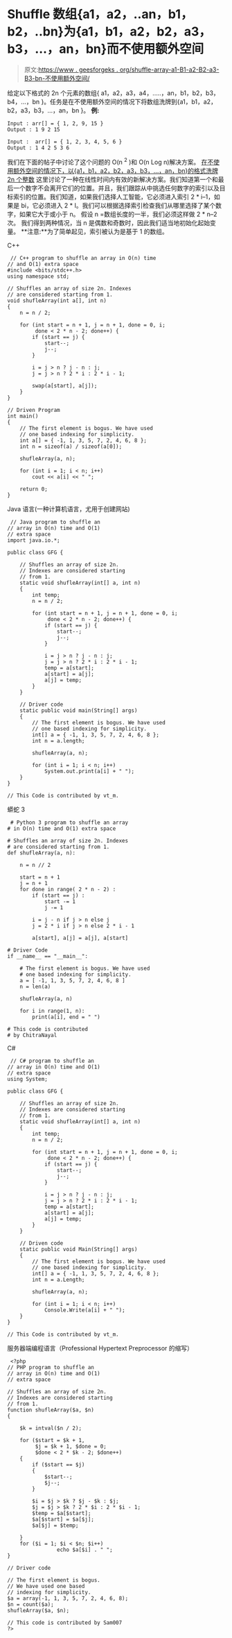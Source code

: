 # Shuffle 数组{a1，a2，..an，b1，b2，..bn}为{a1，b1，a2，b2，a3，b3，…，an，bn}而不使用额外空间

> 原文:[https://www . geesforgeks . org/shuffle-array-a1-B1-a2-B2-a3-B3-bn-不使用额外空间/](https://www.geeksforgeeks.org/shuffle-array-a1-b1-a2-b2-a3-b3-bn-without-using-extra-space/)

给定以下格式的 2n 个元素的数组{ a1，a2，a3，a4，…..，an，b1，b2，b3，b4，…，bn }。任务是在不使用额外空间的情况下将数组洗牌到{a1，b1，a2，b2，a3，b3，…，an，bn }。
**例:**

```
Input : arr[] = { 1, 2, 9, 15 }
Output : 1 9 2 15

Input :  arr[] = { 1, 2, 3, 4, 5, 6 }
Output : 1 4 2 5 3 6

```

我们在下面的帖子中讨论了这个问题的 O(n <sup>2</sup> )和 O(n Log n)解决方案。
[在不使用额外空间的情况下，以{a1，b1，a2，b2，a3，b3，…，an，bn}的格式洗牌 2n 个整数](https://www.geeksforgeeks.org/shuffle-2n-integers-format-a1-b1-a2-b2-a3-b3-bn-without-using-extra-space/)
这里讨论了一种在线性时间内有效的新解决方案。我们知道第一个和最后一个数字不会离开它们的位置。并且，我们跟踪从中挑选任何数字的索引以及目标索引的位置。我们知道，如果我们选择人工智能，它必须进入索引 2 * i–1，如果是 bi，它必须进入 2 * I。我们可以根据选择索引检查我们从哪里选择了某个数字，如果它大于或小于 n。
假设 n =数组长度的一半，我们必须这样做 2 * n–2 次。
我们得到两种情况，当 n 是偶数和奇数时，因此我们适当地初始化起始变量。
**注意:**为了简单起见，索引被认为是基于 1 的数组。

C++

```
 // C++ program to shuffle an array in O(n) time
// and O(1) extra space
#include <bits/stdc++.h>
using namespace std;

// Shuffles an array of size 2n. Indexes
// are considered starting from 1.
void shufleArray(int a[], int n)
{
    n = n / 2;

    for (int start = n + 1, j = n + 1, done = 0, i;
         done < 2 * n - 2; done++) {
        if (start == j) {
            start--;
            j--;
        }

        i = j > n ? j - n : j;
        j = j > n ? 2 * i : 2 * i - 1;

        swap(a[start], a[j]);
    }
}

// Driven Program
int main()
{
    // The first element is bogus. We have used
    // one based indexing for simplicity.
    int a[] = { -1, 1, 3, 5, 7, 2, 4, 6, 8 };
    int n = sizeof(a) / sizeof(a[0]);

    shufleArray(a, n);

    for (int i = 1; i < n; i++)
        cout << a[i] << " ";

    return 0;
} 
```

Java 语言(一种计算机语言，尤用于创建网站)

```
 // Java program to shuffle an
// array in O(n) time and O(1)
// extra space
import java.io.*;

public class GFG {

    // Shuffles an array of size 2n.
    // Indexes are considered starting
    // from 1.
    static void shufleArray(int[] a, int n)
    {
        int temp;
        n = n / 2;

        for (int start = n + 1, j = n + 1, done = 0, i;
             done < 2 * n - 2; done++) {
            if (start == j) {
                start--;
                j--;
            }

            i = j > n ? j - n : j;
            j = j > n ? 2 * i : 2 * i - 1;
            temp = a[start];
            a[start] = a[j];
            a[j] = temp;
        }
    }

    // Driver code
    static public void main(String[] args)
    {
        // The first element is bogus. We have used
        // one based indexing for simplicity.
        int[] a = { -1, 1, 3, 5, 7, 2, 4, 6, 8 };
        int n = a.length;

        shufleArray(a, n);

        for (int i = 1; i < n; i++)
            System.out.print(a[i] + " ");
    }
}

// This Code is contributed by vt_m. 
```

蟒蛇 3

```
 # Python 3 program to shuffle an array 
# in O(n) time and O(1) extra space

# Shuffles an array of size 2n. Indexes
# are considered starting from 1.
def shufleArray(a, n):

    n = n // 2

    start = n + 1
    j = n + 1
    for done in range( 2 * n - 2) :
        if (start == j) :
            start -= 1
            j -= 1

        i = j - n if j > n else j
        j = 2 * i if j > n else 2 * i - 1

        a[start], a[j] = a[j], a[start]

# Driver Code
if __name__ == "__main__":

    # The first element is bogus. We have used
    # one based indexing for simplicity.
    a = [ -1, 1, 3, 5, 7, 2, 4, 6, 8 ]
    n = len(a)

    shufleArray(a, n)

    for i in range(1, n):
        print(a[i], end = " ")

# This code is contributed 
# by ChitraNayal 
```

C#

```
 // C# program to shuffle an
// array in O(n) time and O(1)
// extra space
using System;

public class GFG {

    // Shuffles an array of size 2n.
    // Indexes are considered starting
    // from 1.
    static void shufleArray(int[] a, int n)
    {
        int temp;
        n = n / 2;

        for (int start = n + 1, j = n + 1, done = 0, i;
             done < 2 * n - 2; done++) {
            if (start == j) {
                start--;
                j--;
            }

            i = j > n ? j - n : j;
            j = j > n ? 2 * i : 2 * i - 1;
            temp = a[start];
            a[start] = a[j];
            a[j] = temp;
        }
    }

    // Driven code
    static public void Main(String[] args)
    {
        // The first element is bogus. We have used
        // one based indexing for simplicity.
        int[] a = { -1, 1, 3, 5, 7, 2, 4, 6, 8 };
        int n = a.Length;

        shufleArray(a, n);

        for (int i = 1; i < n; i++)
            Console.Write(a[i] + " ");
    }
}

// This Code is contributed by vt_m. 
```

服务器端编程语言（Professional Hypertext Preprocessor 的缩写）

```
 <?php
// PHP program to shuffle an 
// array in O(n) time and O(1)
// extra space

// Shuffles an array of size 2n.
// Indexes are considered starting
// from 1.
function shufleArray($a, $n)
{

    $k = intval($n / 2);

    for ($start = $k + 1, 
         $j = $k + 1, $done = 0; 
         $done < 2 * $k - 2; $done++)
    {
        if ($start == $j)
        {
            $start--;
            $j--;
        }

        $i = $j > $k ? $j - $k : $j;
        $j = $j > $k ? 2 * $i : 2 * $i - 1;
        $temp = $a[$start];
        $a[$start] = $a[$j];
        $a[$j] = $temp;

    }
    for ($i = 1; $i < $n; $i++)
                echo $a[$i] . " ";
}

// Driver code

// The first element is bogus. 
// We have used one based 
// indexing for simplicity.
$a = array(-1, 1, 3, 5, 7, 2, 4, 6, 8);
$n = count($a);
shufleArray($a, $n);

// This code is contributed by Sam007
?> 
```